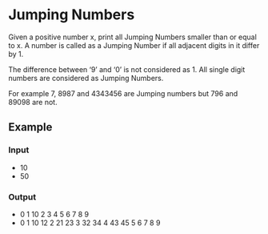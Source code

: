 # Jumping Numbers

Given a positive number x, print all Jumping Numbers smaller than or equal to x. A number is called as a Jumping Number if all adjacent digits in it differ by 1.

The difference between ‘9’ and ‘0’ is not considered as 1. All single digit numbers are considered as Jumping Numbers.

For example 7, 8987 and 4343456 are Jumping numbers but 796 and 89098 are not.

## Example

### Input

* 10
* 50

### Output

* 0 1 10 2 3 4 5 6 7 8 9
* 0 1 10 12 2 21 23 3 32 34 4 43 45 5 6 7 8 9
